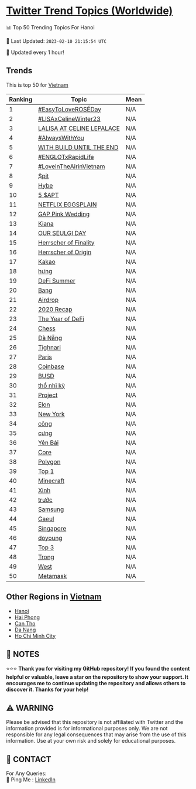 [Twitter Trend Topics (Worldwide)](https://github.com/ErcinDedeoglu/Twitter-Trend-Topics)
==========


📊 Top 50 Trending Topics For Hanoi

📆 Last Updated: `2023-02-10 21:15:54 UTC`

🔧 Updated every 1 hour!


## Trends

This is top 50 for [Vietnam](</Vietnam>)

| Ranking | Topic | Mean |
| ------- | ------------ | ------------ |
| 1 | [#EasyToLoveROSÉDay](http://twitter.com/search?q=%23EasyToLoveROS%c3%89Day) | N/A |
| 2 | [#LISAxCelineWinter23](http://twitter.com/search?q=%23LISAxCelineWinter23) | N/A |
| 3 | [LALISA AT CELINE LEPALACE](http://twitter.com/search?q=LALISA+AT+CELINE+LEPALACE) | N/A |
| 4 | [#AlwaysWithYou](http://twitter.com/search?q=%23AlwaysWithYou) | N/A |
| 5 | [WITH BUILD UNTIL THE END](http://twitter.com/search?q=WITH+BUILD+UNTIL+THE+END) | N/A |
| 6 | [#ENGLOTxRapidLife](http://twitter.com/search?q=%23ENGLOTxRapidLife) | N/A |
| 7 | [#LoveinTheAirinVietnam](http://twitter.com/search?q=%23LoveinTheAirinVietnam) | N/A |
| 8 | [$pit](http://twitter.com/search?q=%24pit) | N/A |
| 9 | [Hybe](http://twitter.com/search?q=Hybe) | N/A |
| 10 | [5 $APT](http://twitter.com/search?q=5+%24APT) | N/A |
| 11 | [NETFLIX EGGSPLAIN](http://twitter.com/search?q=NETFLIX+EGGSPLAIN) | N/A |
| 12 | [GAP Pink Wedding](http://twitter.com/search?q=GAP+Pink+Wedding) | N/A |
| 13 | [Kiana](http://twitter.com/search?q=Kiana) | N/A |
| 14 | [OUR SEULGI DAY](http://twitter.com/search?q=OUR+SEULGI+DAY) | N/A |
| 15 | [Herrscher of Finality](http://twitter.com/search?q=Herrscher+of+Finality) | N/A |
| 16 | [Herrscher of Origin](http://twitter.com/search?q=Herrscher+of+Origin) | N/A |
| 17 | [Kakao](http://twitter.com/search?q=Kakao) | N/A |
| 18 | [hưng](http://twitter.com/search?q=h%c6%b0ng) | N/A |
| 19 | [DeFi Summer](http://twitter.com/search?q=DeFi+Summer) | N/A |
| 20 | [Bang](http://twitter.com/search?q=Bang) | N/A |
| 21 | [Airdrop](http://twitter.com/search?q=Airdrop) | N/A |
| 22 | [2020 Recap](http://twitter.com/search?q=2020+Recap) | N/A |
| 23 | [The Year of DeFi](http://twitter.com/search?q=The+Year+of+DeFi) | N/A |
| 24 | [Chess](http://twitter.com/search?q=Chess) | N/A |
| 25 | [Đà Nẵng](http://twitter.com/search?q=%c4%90%c3%a0+N%e1%ba%b5ng) | N/A |
| 26 | [Tighnari](http://twitter.com/search?q=Tighnari) | N/A |
| 27 | [Paris](http://twitter.com/search?q=Paris) | N/A |
| 28 | [Coinbase](http://twitter.com/search?q=Coinbase) | N/A |
| 29 | [BUSD](http://twitter.com/search?q=BUSD) | N/A |
| 30 | [thổ nhĩ kỳ](http://twitter.com/search?q=th%e1%bb%95+nh%c4%a9+k%e1%bb%b3) | N/A |
| 31 | [Project](http://twitter.com/search?q=Project) | N/A |
| 32 | [Elon](http://twitter.com/search?q=Elon) | N/A |
| 33 | [New York](http://twitter.com/search?q=New+York) | N/A |
| 34 | [công](http://twitter.com/search?q=c%c3%b4ng) | N/A |
| 35 | [cưng](http://twitter.com/search?q=c%c6%b0ng) | N/A |
| 36 | [Yên Bái](http://twitter.com/search?q=Y%c3%aan+B%c3%a1i) | N/A |
| 37 | [Core](http://twitter.com/search?q=Core) | N/A |
| 38 | [Polygon](http://twitter.com/search?q=Polygon) | N/A |
| 39 | [Top 1](http://twitter.com/search?q=Top+1) | N/A |
| 40 | [Minecraft](http://twitter.com/search?q=Minecraft) | N/A |
| 41 | [Xinh](http://twitter.com/search?q=Xinh) | N/A |
| 42 | [trước](http://twitter.com/search?q=tr%c6%b0%e1%bb%9bc) | N/A |
| 43 | [Samsung](http://twitter.com/search?q=Samsung) | N/A |
| 44 | [Gaeul](http://twitter.com/search?q=Gaeul) | N/A |
| 45 | [Singapore](http://twitter.com/search?q=Singapore) | N/A |
| 46 | [doyoung](http://twitter.com/search?q=doyoung) | N/A |
| 47 | [Top 3](http://twitter.com/search?q=Top+3) | N/A |
| 48 | [Trong](http://twitter.com/search?q=Trong) | N/A |
| 49 | [West](http://twitter.com/search?q=West) | N/A |
| 50 | [Metamask](http://twitter.com/search?q=Metamask) | N/A |



## Other Regions in [Vietnam](</Vietnam>)

* [Hanoi](</Vietnam/Hanoi.md>)
* [Hai Phong](</Vietnam/Hai Phong.md>)
* [Can Tho](</Vietnam/Can Tho.md>)
* [Da Nang](</Vietnam/Da Nang.md>)
* [Ho Chi Minh City](</Vietnam/Ho Chi Minh City.md>)



## 📝 NOTES

⭐⭐⭐ **Thank you for visiting my GitHub repository! If you found the content helpful or valuable, leave a star on the repository to show your support. It encourages me to continue updating the repository and allows others to discover it. Thanks for your help!**


## ⚠️ WARNING

Please be advised that this repository is not affiliated with Twitter and the information provided is for informational purposes only. We are not responsible for any legal consequences that may arise from the use of this information. Use at your own risk and solely for educational purposes.


## 📨 CONTACT

 For Any Queries:  
            🏓 Ping Me : [LinkedIn](https://www.linkedin.com/in/ercindedeoglu/)
